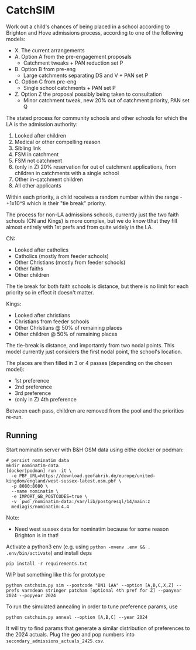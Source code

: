 # CatchSIM

Work out a child's chances of being placed in a school according to Brighton and Hove
admissions process, according to one of the following models:

   - X. The current arrangements
   - A. Option A from the pre-engagement proposals
     - Catchment tweaks + PAN reduction set P
   - B. Option B from pre-eng
     - Large catchments separating DS and V + PAN set P
   - C. Option C from pre-eng
     - Single school catchments + PAN set P
   - Z. Option Z the proposal possibly being taken to consultation
     - Minor catchment tweak, new 20% out of catchment priority, PAN set Q

The stated process for community schools and other schools for which the LA is the admission authority:

  1. Looked after children
  2. Medical or other compelling reason
  3. Sibling link 
  4. FSM in catchment
  5. FSM not catchment
  6. (only in Z) 20% reservation for out of catchment applications, from children in catchments with a single school
  6. Other in-catchment children
  7. All other applicants

Within each priority, a child receives a random number within the range -+1x10^9 which
is their "tie break" priority.

The process for non-LA admissions schools, currently just the two faith schools (CN and Kings) is more complex, but we do know tthat they fill almost entirely with 1st prefs and from quite widely in the LA.

CN:

  - Looked after catholics
  - Catholics (mostly from feeder schools)
  - Other Christians (mostly from feeder schools)
  - Other faiths
  - Other children

The tie break for both faith schools is distance, but there is no limit for each priority so in effect it doesn't matter.

Kings:

  - Looked after christians
  - Christians from feeder schools
  - Other Christians @ 50% of remaining places
  - Other children @ 50% of remaining places

The tie-break is distance, and importantly from two nodal points. This model currently just considers the first nodal point, the school's location.

The places are then filled in 3 or 4 passes (depending on the chosen model):

 - 1st preference
 - 2nd preference
 - 3rd preference
 - (only in Z) 4th preference

Between each pass, children are removed from the pool and the priorities re-run.

## Running

Start nominatin server with B&H OSM data using eithe docker or podman:

```
# persist nominatim data
mkdir nominatim-data
[docker|podman] run -it \
  -e PBF_URL=https://download.geofabrik.de/europe/united-kingdom/england/west-sussex-latest.osm.pbf \
  -p 8080:8080 \
  --name nominatim \
  -e IMPORT_GB_POSTCODES=true \
  -v `pwd`/nominatim-data:/var/lib/postgresql/14/main:z
  mediagis/nominatim:4.4
```

Note:
 - Need west sussex data for nominatim because for some reason Brighton is in that!

Activate a python3 env (e.g. using `python -mvenv .env && . .env/bin/activate`) and install deps

```
pip install -r requirements.txt
```

WIP but something like this for prototype
```
python catchsim.py sim --postcode "BN1 1AA" --option [A,B,C,X,Z] --prefs varndean stringer patcham [optional 4th pref for Z] --panyear 2024 --popyear 2024
```

To run the simulated annealing in order to tune preference params, use
```
python catchsim.py anneal --option [A,B,C] --year 2024
```

It will try to find params that generate a similar distribution of preferences to the 2024 actuals. Plug the geo and pop numbers into `secondary_admissions_actuals_2425.csv`.
